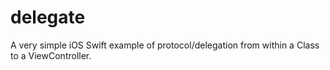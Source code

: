# delegate
A very simple iOS Swift example of protocol/delegation from within a Class to a ViewController.
